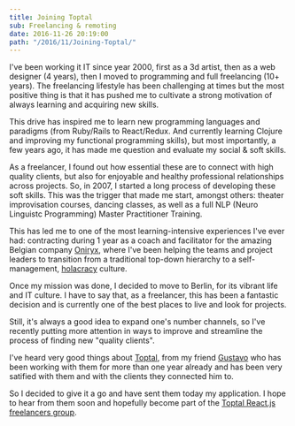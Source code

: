 ```yaml
---
title: Joining Toptal
sub: Freelancing & remoting
date: 2016-11-26 20:19:00
path: "/2016/11/Joining-Toptal/"
---
```


I've been working it IT since year 2000, first as a 3d artist, then as a web designer (4 years), then I moved to programming and full freelancing (10+ years). The freelancing lifestyle has been challenging at times but the most positive thing is that it has pushed me to cultivate a strong motivation of always learning and acquiring new skills. 

This drive has inspired me to learn new programming languages and paradigms (from Ruby/Rails to React/Redux. And currently learning Clojure and improving my functional programming skills), but most importantly, a few years ago, it has made me question and evaluate my social & soft skills.

As a freelancer, I found out how essential these are to connect with high quality clients, but also for enjoyable and healthy professional relationships across projects. So, in 2007, I started a long process of developing these soft skills. This was the trigger that made me start, amongst others: theater improvisation courses, dancing classes, as well as a full NLP (Neuro Linguistc Programming) Master Practitioner Training.

This has led me to one of the most learning-intensive experiences I've ever had: contracting during 1 year as a coach and facilitator for the amazing Belgian company [Oniryx](http://www.oniryx.be), where I've been helping the teams and project leaders to transition from a traditional top-down hierarchy to a self-management, [holacracy](http://www.holacracy.org/) culture.

Once my mission was done, I decided to move to Berlin, for its vibrant life and IT culture.  I have to say that, as a freelancer, this has been a fantastic decision and is currently one of the best places to live and look for projects. 

Still, it's always a good idea to expand one's number channels, so I've recently putting more attention in ways to improve and streamline the process of finding new "quality clients".

I've heard very good things about [Toptal](https://www.toptal.com/), from my friend [Gustavo](https://www.linkedin.com/in/gustavocguimaraes) who has been working with them for more than one year already and has been very satified with them and with the clients they connected him to.

So I decided to give it a go and have sent them today my application. I hope to hear from them soon and hopefully become part of the [Toptal React.js freelancers group](https://www.toptal.com/react).
